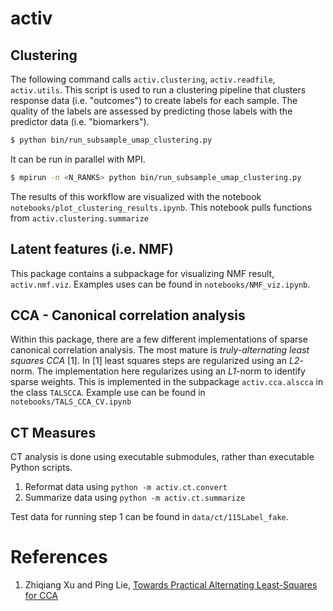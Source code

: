 # activ

## Clustering

The following command calls `activ.clustering`, `activ.readfile`, `activ.utils`. This script is used 
to run a clustering pipeline that clusters response data (i.e. "outcomes") to create labels for each sample. The quality of the
labels are assessed by predicting those labels with the predictor data (i.e. "biomarkers").

```Bash
$ python bin/run_subsample_umap_clustering.py
```

It can be run in parallel with MPI.

```Bash
$ mpirun -n <N_RANKS> python bin/run_subsample_umap_clustering.py
```

The results of this workflow are visualized with the notebook `notebooks/plot_clustering_results.ipynb`. This
notebook pulls functions from `activ.clustering.summarize`

## Latent features (i.e. NMF)

This package contains a subpackage for visualizing NMF result, `activ.nmf.viz`. Examples uses can be found in `notebooks/NMF_viz.ipynb`.

## CCA - Canonical correlation analysis

Within this package, there are a few different implementations of sparse canonical correlation analysis. The most mature
is  _truly-alternating least squares CCA_ [1]. In [1] least squares steps are regularized using an _L2_-norm.
The implementation here regularizes using an _L1_-norm to identify sparse weights. This is implemented in the subpackage
`activ.cca.alscca` in the class `TALSCCA`. Example use can be found in `notebooks/TALS_CCA_CV.ipynb`

## CT Measures

CT analysis is done using executable submodules, rather than executable Python scripts.

1. Reformat data using `python -m activ.ct.convert`
2. Summarize data using `python -m activ.ct.summarize`

Test data for running step 1 can be found in `data/ct/115Label_fake`.

# References
1. Zhiqiang Xu and Ping Lie, [Towards Practical Alternating Least-Squares for CCA](https://papers.nips.cc/paper/9616-towards-practical-alternating-least-squares-for-cca)
